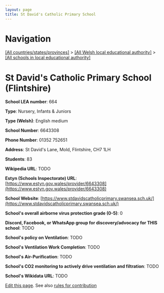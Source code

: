 ```yaml
---
layout: page
title: St David's Catholic Primary School
---
```

# Navigation

[[All countries/states/provinces]](../../..) > [[All Welsh local educational authority]](../..) > [[All schools in local educational authority]](..)

# St David's Catholic Primary School (Flintshire)

**School LEA number**: 664

**Type**: Nursery, Infants & Juniors

**Type (Welsh)**: English medium

**School Number**: 6643308

**Phone Number**: 01352 752651

**Address**: St David's Lane, Mold, Flintshire, CH7 1LH

**Students**: 83

**Wikipedia URL**: TODO

**Estyn (Schools Inspectorate) URL**: [https://www.estyn.gov.wales/provider/6643308](https://www.estyn.gov.wales/provider/6643308)

**School Website**: [https://www.stdavidscatholicprimary.swansea.sch.uk/](https://www.stdavidscatholicprimary.swansea.sch.uk/)

**School's overall airborne virus protection grade (0-5)**: 0

**Discord, Facebook, or WhatsApp group for discovery/advocacy for THIS school**: TODO

**School's policy on Ventilation**: TODO

**School's Ventilation Work Completion**: TODO

**School's Air-Purification**: TODO

**School's CO2 monitoring to actively drive ventilation and filtration**: TODO

**School's Wikidata URL**: TODO




[Edit this page](https://github.com/VentilationProject/Wales/edit/prif/./Flintshire/St_David's_Catholic_Primary_School.md). See also [rules for contribution](../../../contribution-rules/)